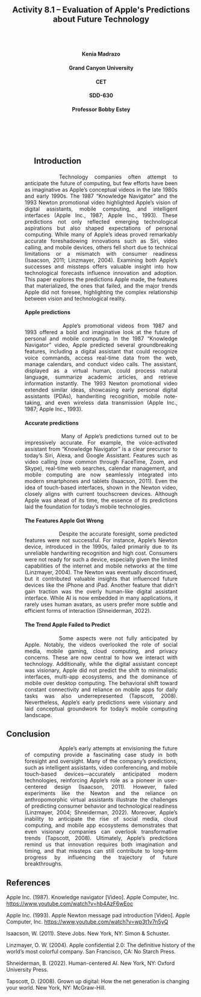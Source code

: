 <br><br>
<h2 align="center">Activity 8.1 – Evaluation of Apple's Predictions about Future Technology</h2>
<br><br>

<h4 align="center">Kenia Madrazo</h4>
<h4 align="center">Grand Canyon University</h4>
<h4 align="center">CET</h4>
<h4 align="center">SDD-630</h4>                     
<h4 align="center">Professor Bobby Estey</h4>
<br><br>                  
<br><br>

<h2><p style="text-align: justify; margin-left: 3.5em; margin-right: 3.5em;">Introduction</h3>
<p style="text-align: justify; text-indent: 4.5em; margin-left: 3.5em; margin-right: 3.5em;">
&emsp;&emsp;Technology companies often attempt to anticipate the future of computing, but few efforts have been as imaginative as Apple’s conceptual videos in the late 1980s and early 1990s. The 1987 “Knowledge Navigator” and the 1993 Newton promotional video highlighted Apple’s vision of digital assistants, mobile computing, and intelligent interfaces (Apple Inc., 1987; Apple Inc., 1993). These predictions not only reflected emerging technological aspirations but also shaped expectations of personal computing. While many of Apple’s ideas proved remarkably accurate foreshadowing innovations such as Siri, video calling, and mobile devices, others fell short due to technical limitations or a mismatch with consumer readiness (Isaacson, 2011; Linzmayer, 2004). Examining both Apple’s successes and missteps offers valuable insight into how technological forecasts influence innovation and adoption. This paper explores the predictions Apple made, the features that materialized, the ones that failed, and the major trends Apple did not foresee, highlighting the complex relationship between vision and technological reality.</p>

<h4><p style="text-align: justify; margin-left: 3.5em; margin-right: 3.5em;">Apple predictions</h4><p style="text-align: justify; text-indent: 4.5em; margin-left: 3.5em; margin-right: 3.5em;">&emsp;&emsp;
Apple’s promotional videos from 1987 and 1993 offered a bold and imaginative look at the future of personal and mobile computing. In the 1987 “Knowledge Navigator” video, Apple predicted several groundbreaking features, including a digital assistant that could recognize voice commands, access real-time data from the web, manage calendars, and conduct video calls. The assistant, displayed as a virtual human, could process natural language, summarize academic articles, and retrieve information instantly. The 1993 Newton promotional video extended similar ideas, showcasing early personal digital assistants (PDAs), handwriting recognition, mobile note-taking, and even wireless data transmission (Apple Inc., 1987; Apple Inc., 1993).</p>

<h4><p style="text-align: justify; margin-left: 3.5em; margin-right: 3.5em;">Accurate predictions</h4><p style="text-align: justify; text-indent: 4.5em; margin-left: 3.5em; margin-right: 3.5em;">&emsp;&emsp;
Many of Apple’s predictions turned out to be impressively accurate. For example, the voice-activated assistant from “Knowledge Navigator” is a clear precursor to today’s Siri, Alexa, and Google Assistant. Features such as video calling (now common through FaceTime, Zoom, and Skype), real-time web searches, calendar management, and mobile computing are now seamlessly integrated into modern smartphones and tablets (Isaacson, 2011). Even the idea of touch-based interfaces, shown in the Newton video, closely aligns with current touchscreen devices. Although Apple was ahead of its time, the essence of its predictions laid the foundation for today’s mobile technologies.</p>

<h4><p style="text-align: justify; margin-left: 3.5em; margin-right: 3.5em;">The Features Apple Got Wrong</h4><p style="text-align: justify; text-indent: 4.5em; margin-left: 3.5em; margin-right: 3.5em;">&emsp;&emsp;Despite the accurate foresight, some predicted features were not successful. For instance, Apple’s Newton device, introduced in the 1990s, failed primarily due to its unreliable handwriting recognition and high cost. Consumers were not ready for such a device, especially given the limited capabilities of the internet and mobile networks at the time (Linzmayer, 2004). The Newton was eventually discontinued, but it contributed valuable insights that influenced future devices like the iPhone and iPad. Another feature that didn’t gain traction was the overly human-like digital assistant interface. While AI is now embedded in many applications, it rarely uses human avatars, as users prefer more subtle and efficient forms of interaction (Shneiderman, 2022).</p>

<h4><p style="text-align: justify; margin-left: 3.5em; margin-right: 3.5em;">The Trend Apple Failed to Predict</h4><p style="text-align: justify; text-indent: 4.5em; margin-left: 3.5em; margin-right: 3.5em;">&emsp;&emsp;Some aspects were not fully anticipated by  Apple. Notably, the videos overlooked the role of social media, mobile gaming, cloud computing, and privacy concerns. These are now central to how we interact with technology. Additionally, while the digital assistant concept was visionary, Apple did not predict the shift to minimalistic interfaces, multi-app ecosystems, and the dominance of mobile over desktop computing. The behavioral shift toward constant connectivity and reliance on mobile apps for daily tasks was also underrepresented (Tapscott, 2008). Nevertheless, Apple’s early predictions were visionary and laid conceptual groundwork for today’s mobile computing landscape.</p>

## Conclusion

<p style="text-align: justify; text-indent: 4.5em; margin-left: 3.5em; margin-right: 3.5em;">&emsp;&emsp;Apple’s early attempts at envisioning the future of computing provide a fascinating case study in both foresight and oversight. Many of the company’s predictions, such as intelligent assistants, video conferencing, and mobile touch-based devices—accurately anticipated modern technologies, reinforcing Apple’s role as a pioneer in user-centered design (Isaacson, 2011). However, failed experiments like the Newton and the reliance on anthropomorphic virtual assistants illustrate the challenges of predicting consumer behavior and technological readiness (Linzmayer, 2004; Shneiderman, 2022). Moreover, Apple’s inability to anticipate the rise of social media, cloud computing, and mobile app ecosystems demonstrates that even visionary companies can overlook transformative trends (Tapscott, 2008). Ultimately, Apple’s predictions remind us that innovation requires both imagination and timing, and that missteps can still contribute to long-term progress by influencing the trajectory of future breakthroughs.</p>

## References

Apple Inc. (1987). Knowledge navigator [Video]. Apple Computer, Inc.
https://www.youtube.com/watch?v=hb4AzF6wEoc

Apple Inc. (1993). Apple Newton message pad introduction [Video]. Apple Computer, Inc.
https://www.youtube.com/watch?v=wp3t1v7n5yQ

Isaacson, W. (2011). Steve Jobs. New York, NY: Simon & Schuster.

Linzmayer, O. W. (2004). Apple confidential 2.0: The definitive history of the world’s most colorful company. San Francisco, CA: No Starch Press.

Shneiderman, B. (2022). Human-centered AI. New York, NY: Oxford University Press.

Tapscott, D. (2008). Grown up digital: How the net generation is changing your world. New York, NY: McGraw-Hill.